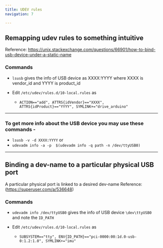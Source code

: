 ```yaml
---
title: UDEV rules
navigation: 7

---
```

## Remapping udev rules to something intuitive

Reference: <https://unix.stackexchange.com/questions/66901/how-to-bind-usb-device-under-a-static-name>
 ### Commands
* `lsusb` gives the info of USB device as XXXX:YYYY where XXXX is vendor_id and YYYY is product_id 
* Edit `/etc/udev/rules.d/10-local.rules` as

    * `ACTION=="add", ATTRS{idVendor}=="XXXX", ATTRS{idProduct}=="YYYY", SYMLINK+="drive_arduino"`

***

### To get more info about the USB device you may use these commands -
  * `lsusb -v -d XXXX:YYYY` or
  * `udevadm info -a -p  $(udevadm info -q path -n /dev/ttyUSB0)`

***

## Binding a dev-name to a particular physical USB port 
A particular physical port is linked to a desired dev-name
Reference: (https://superuser.com/a/536648)

### Commands
* `udevadm info /dev/ttyUSB0` gives the info of USB device `\dev\ttyUSB0` and note the `ID_PATH`
* Edit `/etc/udev/rules.d/10-local.rules` as

    * `SUBSYSTEM=="tty", ENV{ID_PATH}=="pci-0000:00:1d.0-usb-0:1.2:1.0", SYMLINK+="imu"`
